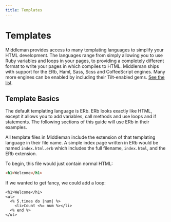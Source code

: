 ```yaml
---
title: Templates
---
```


# Templates

Middleman provides access to many templating languages to simplify your HTML
development. The languages range from simply allowing you to use Ruby variables
and loops in your pages, to providing a completely different format to write
your pages in which compiles to HTML.  Middleman ships with support for the
ERb, Haml, Sass, Scss and CoffeeScript engines. Many more engines can be
enabled by including their Tilt-enabled gems.
[See the list](/basics/template_engine_options/).

## Template Basics

The default templating language is ERb. ERb looks exactly like HTML, except it
allows you to add variables, call methods and use loops and if statements. The
following sections of this guide will use ERb in their examples.

All template files in Middleman include the extension of that templating
language in their file name. A simple index page written in ERb would be named
`index.html.erb` which includes the full filename, `index.html`, and the ERb
extension.

To begin, this file would just contain normal HTML:

```html
<h1>Welcome</h1>
```

If we wanted to get fancy, we could add a loop:

```erb
<h1>Welcome</h1>
<ul>
  <% 5.times do |num| %>
    <li>Count <%= num %></li>
  <% end %>
</ul>
```

